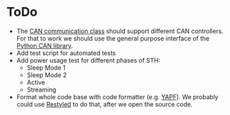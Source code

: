 # ToDo

- The [CAN communication class](../CanFd.py) should support different CAN controllers. For that to work we should use the general purpose interface of the [Python CAN library](https://python-can.readthedocs.io/).
- Add test script for automated tests
- Add power usage test for different phases of STH:
  - Sleep Mode 1
  - Sleep Mode 2
  - Active
  - Streaming
- Format whole code base with code formatter (e.g. [YAPF](https://github.com/google/yapf)). We probably could use [Restyled](https://restyled.io) to do that, after we open the source code.
